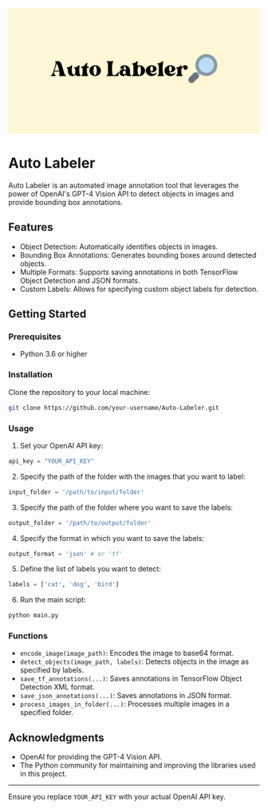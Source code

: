 
![Auto Labeler](./Auto%20Labeler.png)

# Auto Labeler

Auto Labeler is an automated image annotation tool that leverages the power of OpenAI's GPT-4 Vision API to detect objects in images and provide bounding box annotations.

## Features

- Object Detection: Automatically identifies objects in images.
- Bounding Box Annotations: Generates bounding boxes around detected objects.
- Multiple Formats: Supports saving annotations in both TensorFlow Object Detection and JSON formats.
- Custom Labels: Allows for specifying custom object labels for detection.

## Getting Started

### Prerequisites

- Python 3.6 or higher

### Installation

Clone the repository to your local machine:

```bash
git clone https://github.com/your-username/Auto-Labeler.git
```


### Usage

1. Set your OpenAI API key:

```python
api_key = "YOUR_API_KEY"
```

2. Specify the path of the folder with the images that you want to label:

```python
input_folder = '/path/to/input/folder'
```

3. Specify the path of the folder where you want to save the labels:

```python
output_folder = '/path/to/output/folder'
```

4. Specify the format in which you want to save the labels:

```python
output_format = 'json' # or 'tf'
```

5. Define the list of labels you want to detect:

```python
labels = ['cat', 'dog', 'bird']
```

6. Run the main script:

```bash
python main.py
```




### Functions

- `encode_image(image_path)`: Encodes the image to base64 format.
- `detect_objects(image_path, labels)`: Detects objects in the image as specified by labels.
- `save_tf_annotations(...)`: Saves annotations in TensorFlow Object Detection XML format.
- `save_json_annotations(...)`: Saves annotations in JSON format.
- `process_images_in_folder(...)`: Processes multiple images in a specified folder.


## Acknowledgments

- OpenAI for providing the GPT-4 Vision API.
- The Python community for maintaining and improving the libraries used in this project.

---

Ensure you replace `YOUR_API_KEY` with your actual OpenAI API key.
